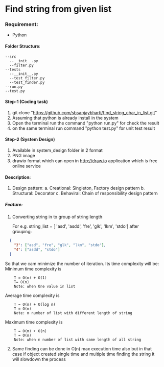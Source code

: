 # Find string from given list

### Requirement:
* Python
#### Folder Structure:
    --src
      --__init__.py
      --filter.py
    --tests
      --__init__.py
      --test_filter.py
      --test_finder.py
    --run.py
    --test.py
#### Step-1 (Coding task)
1. git clone "https://github.com/sbsanjaybharti/find_string_char_in_list.git"
2. Assuming that python is already install in the system
3. Open the terminal run the command "python run.py" for check the result
4. on the same terminal run command "python test.py" for unit test result 

#### Step-2 (System Design)
1. Available in system_design folder in 2 format
2. PNG image
3. drawio format which can open in http://draw.io application which is free online service 

#### Description:
1. Design pattern:
    a. Creational: Singleton, Factory design pattern
    b. Structural: Decorator
    c. Behaviral: Chain of responsibility design pattern

##### Feature:
1. Converting string in to group of string length

    For e.g. string_list = [​ 'asd', 'asdd'​, 'fre'​, 'glk'​, 'lkm', 'stdo']
    after grouping: 
  ```json
    {
      "3": ["asd", "fre", "glk", "lkm", "stdo"],
      "4": ["asdd", "stdo"]
    }
 ```
 So that we cam minimize the number of iteration.
 Its time complexity will be:
Minimum time complexity is 
```
    T = O(n) + O(1)
    T= O(n)
    Note: when One value in list
```
Average time complexity is
```
    T = O(n) + O(log n)
    T = O(n)
    Note: n number of list with different length of string 
```
Maximum time complexity is
```
    T = O(n) + O(n)
    T = O(n)
    Note: when n number of list with same length of all string
```

2. Same finding can be done in O(n) max execution time also but in that case if object created  single time and multiple time finding the string it will slowdown the process
